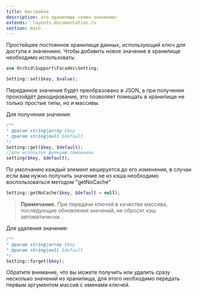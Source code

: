 ```yaml
---
title: Настройки
description: это хранилище «ключ-значение»
extends: _layouts.documentation.ru
section: main
---
```


Простейшее постоянное хранилище данных, использующий ключ для доступа к значениию. 
Чтобы добавить новое значение в хранилище необходимо использовать:

```php
use Orchid\Support\Facades\Setting;

Setting::set($key, $value);
```

Переданное значение будет преобразовано в JSON, а при получении произойдёт декодирование, это позволяет помещать в хранилище не только простые типы, но и массивы.

Для получения значения:
```php
/**
* @param string|array $key
* @param string|null $default
*/
Setting::get($key, $default);
//или используя функцию помошника
setting($key, $default);
```

По умолчанию каждый элемент кешируется до его изменения, в случаи если вам нужно получить значение не из кэша необходимо воспользоваться методом "getNoCache"

```php
Setting::getNoCache($key, $default = null);
```

> **Примечание.** При передачи ключей в качестве массива, последующие обновления значений, не сбросят кэш автоматически.

Для удаления значения:

```php
/**
* @param string|array $key
* @param string|null $default
*/
Setting::forget($key);
```

Обратите внимание, что вы можете получить или удалить сразу несколько значений из хранилища, для этого необходимо передать первым аргументом массив с именами ключей.



